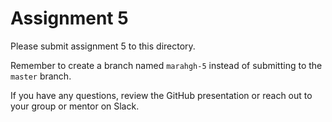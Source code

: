 # Assignment 5

Please submit assignment 5 to this directory.

Remember to create a branch named `marahgh-5` 
instead of submitting to the `master` branch.

If you have any questions, review the GitHub presentation or reach
out to your group or mentor on Slack.
